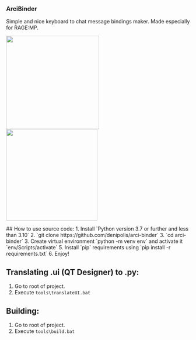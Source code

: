 ### ArciBinder
Simple and nice keyboard to chat message bindings maker.
Made especially for RAGE:MP.

<p float="left">
<img src="https://i.imgur.com/r4chm4N.png" height="255">
<img src="https://i.imgur.com/Hi00gEs.png" height="250">
</p>
## How to use source code:
1. Install `Python version 3.7 or further and less than 3.10`
2. `git clone https://github.com/denipolis/arci-binder`
3. `cd arci-binder`
3. Create virtual environment `python -m venv env` and activate it `env/Scripts/activate`
5. Install `pip` requirements using `pip install -r requirements.txt`
6. Enjoy!

## Translating .ui (**QT Designer**) to .py:
1. Go to root of project.
2. Execute `tools\translateUI.bat`

## Building:
1. Go to root of project.
2. Execute `tools\build.bat`
